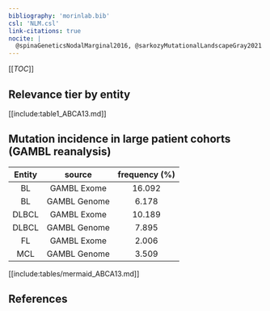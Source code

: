 ```yaml
---
bibliography: 'morinlab.bib'
csl: 'NLM.csl'
link-citations: true
nocite: |
  @spinaGeneticsNodalMarginal2016, @sarkozyMutationalLandscapeGray2021
---
```


[[_TOC_]]


## Relevance tier by entity

[[include:table1_ABCA13.md]]

## Mutation incidence in large patient cohorts (GAMBL reanalysis)

|Entity|source |frequency (%)|
|:------:|:----:|:----:|
|BL|GAMBL Exome |16.092 |
|BL|GAMBL Genome |6.178 |
|DLBCL|GAMBL Exome |10.189 |
|DLBCL|GAMBL Genome |7.895 |
|FL|GAMBL Exome |2.006 |
|MCL|GAMBL Genome |3.509 |


[[include:tables/mermaid_ABCA13.md]]

## References


